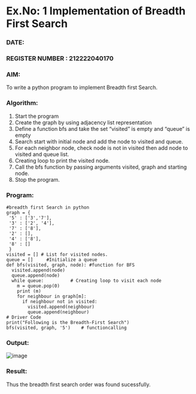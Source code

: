 # Ex.No: 1  Implementation of Breadth First Search 

### DATE:                                                                            
### REGISTER NUMBER : 212222040170

### AIM: 
To write a python program to implement Breadth first Search.

### Algorithm:
1. Start the program
2. Create the graph by using adjacency list representation
3. Define a function bfs and take the set “visited” is empty and “queue” is empty
4. Search start with initial node and add the node to visited and queue.
5. For each neighbor node, check node is not in visited then add node to visited and queue list.
6.  Creating loop to print the visited node.
7.   Call the bfs function by passing arguments visited, graph and starting node.
8.   Stop the program.
   
### Program:
```
#breadth first Search in python 
graph = {
 '5' : ['3','7'],
 '3' : ['2', '4'],
 '7' : ['8'],
 '2' : [],
 '4' : ['8'],
 '8' : []
 }
visited = [] # List for visited nodes.
queue = []     #Initialize a queue
def bfs(visited, graph, node): #function for BFS
  visited.append(node)
  queue.append(node)
  while queue:          # Creating loop to visit each node
    m = queue.pop(0) 
    print (m) 
    for neighbour in graph[m]:
      if neighbour not in visited:
        visited.append(neighbour)
       	queue.append(neighbour)
# Driver Code
print("Following is the Breadth-First Search")
bfs(visited, graph, '5')    # functioncalling
```

### Output:

![image](https://github.com/user-attachments/assets/2700c7f7-0827-4997-ab34-01b429496c8a)

### Result:
Thus the breadth first search order was found sucessfully.
